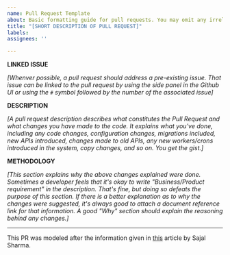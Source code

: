 ```yaml
---
name: Pull Request Template
about: Basic formatting guide for pull requests. You may omit any irrelevant fields.
title: "[SHORT DESCRIPTION OF PULL REQUEST]"
labels: 
assignees: ''

---
```


**LINKED ISSUE**

_[Whenver possible, a pull request should address a pre-existing issue. 
That issue can be linked to the pull request by using the side panel in the Github UI or 
using the `#` symbol followed by the number of the associated issue]_

**DESCRIPTION**

_[A pull request description describes what constitutes the Pull Request and what changes you have made to the code.
It explains what you've done, including any code changes, configuration changes, migrations included, new APIs introduced, 
changes made to old APIs, any new workers/crons introduced in the system, copy changes, and so on. You get the gist.]_


**METHODOLOGY**

_[This section explains why the above changes explained were done.
Sometimes a developer feels that it's okay to write "Business/Product requirement" in the description. That's fine, but doing so defeats the purpose of this section.
If there is a better explanation as to why the changes were suggested, it's always good to attach a document reference link for that information.
A good "Why" section should explain the reasoning behind any changes.]_


---

This PR was modeled after the information given in [this](https://www.freecodecamp.org/news/how-to-write-a-pull-request-description/) article by Sajal Sharma.
